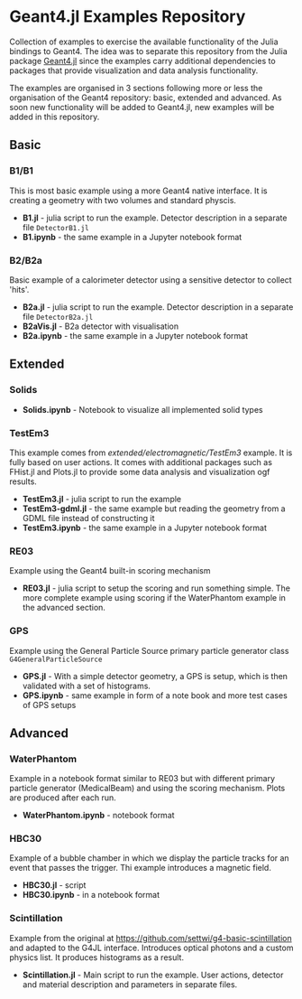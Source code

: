 # Geant4.jl Examples Repository

Collection of examples to exercise the available functionality of the Julia bindings to Geant4. The idea was to separate this repository from the Julia package [Geant4.jl](https://github.com/JuliaHEP/Geant4.jl) since the examples carry additional dependencies to packages that provide visualization and data analysis functionality.

The examples are organised in 3 sections following more or less the organisation of the Geant4 repository: basic, extended and advanced. As soon new functionality will be added to Geant4.jl, new examples will be added in this repository.

## Basic
### B1/B1
This is most basic example using a more Geant4 native interface. It is creating a geometry with two volumes and standard physcis.
- **B1.jl** - julia script to run the example. Detector description in a separate file `DetectorB1.jl`
- **B1.ipynb** - the same example in a Jupyter notebook format
### B2/B2a
Basic example of a calorimeter detector using a sensitive detector to collect 'hits'. 
- **B2a.jl** - julia script to run the example. Detector description in a separate file `DetectorB2a.jl`
- **B2aVis.jl** - B2a detector with visualisation
- **B2a.ipynb** - the same example in a Jupyter notebook format
## Extended

### Solids
- **Solids.ipynb** - Notebook to visualize all implemented solid types

### TestEm3
This example comes from *extended/electromagnetic/TestEm3* example. It is fully based on user actions. It comes with additional packages such as FHist.jl and Plots.jl to provide some data analysis and visualization ogf results. 
- **TestEm3.jl** - julia script to run the example
- **TestEm3-gdml.jl** - the same example but reading the geometry from a GDML file instead of constructing it
- **TestEm3.ipynb** -  the same example in a Jupyter notebook format

### RE03
Example using the Geant4 built-in scoring mechanism
- **RE03.jl** - julia script to setup the scoring and run something simple. The more complete example using scoring if the WaterPhantom example in the advanced section.

### GPS
Example using the General Particle Source primary particle generator class `G4GeneralParticleSource`
- **GPS.jl** - With a simple detector geometry, a GPS is setup, which is then validated with a set of histograms.
- **GPS.ipynb** - same example in form of a note book and more test cases of GPS setups

## Advanced
### WaterPhantom
Example in a notebook format similar to RE03 but with different primary particle generator (MedicalBeam) and using the scoring mechanism. Plots are produced after each run.
- **WaterPhantom.ipynb** - notebook format

### HBC30
Example of a bubble chamber in which we display the particle tracks for an event that passes the trigger. Thi example introduces a magnetic field.
- **HBC30.jl** - script
- **HBC30.ipynb** - in a notebook format

### Scintillation
Example from the original at https://github.com/settwi/g4-basic-scintillation and adapted to the G4JL interface. Introduces optical photons and a custom physics list. It produces histograms as a result.
- **Scintillation.jl** - Main script to run the example. User actions, detector and material description and parameters in separate files.


